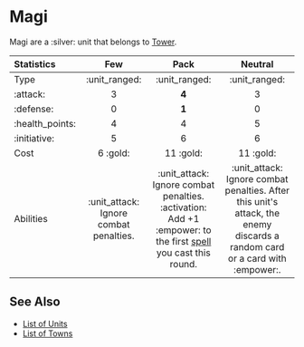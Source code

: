 # Magi

Magi are a :silver: unit that belongs to [Tower](../towns/tower.md).


| Statistics | Few | Pack | Neutral |
| :--- | :---: | :---: | :---: |
| Type | :unit_ranged: | :unit_ranged: | :unit_ranged: |
| :attack: | 3 | **4** | 3 |
| :defense: | 0 | **1** | 0 |
| :health_points: | 4 | 4 | 5 |
| :initiative: | 5 | 6 | 6 |
| Cost | 6 :gold: | 11 :gold: | 11 :gold: |
| Abilities | :unit_attack: Ignore combat penalties. | :unit_attack: Ignore combat penalties. :activation: Add +1 :empower: to the first [spell](../spells.md) you cast this round. | :unit_attack: Ignore combat penalties. After this unit's attack, the enemy discards a random card or a card with :empower:. |


## See Also

- [List of Units](../units.md)
- [List of Towns](../towns.md)
